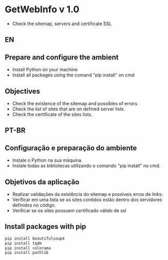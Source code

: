 # GetWebInfo v 1.0
* Check the sitemap, servers and certificate SSL

## EN

## Prepare and configure the ambient
* Install Python on your machine
* Install all packages using the comand "pip install" on cmd

## Objectives
* Check the existence of the sitemap and possibles of errors
* Check the list of sites that are on defined server lists.
* Check the certificate of the sites lists.

## PT-BR

## Configuração e preparação do ambiente
* Instale o Python na sua máquina.
* Instale todas as bibliotecas utilizando o comando "pip install" no cmd. 

## Objetivos da aplicação
* Realizar validações da existência do sitemap e possíveis erros de links.
* Verificar em uma lista se os sites contidos estão dentro dos servidores definidos no código.
* Verificar se os sites possuem certificado válido de ssl

## Install packages with pip
```bash
pip install beautifulsoup4
pip install tqdm
pip install colorama 
pip install pathlib
```
